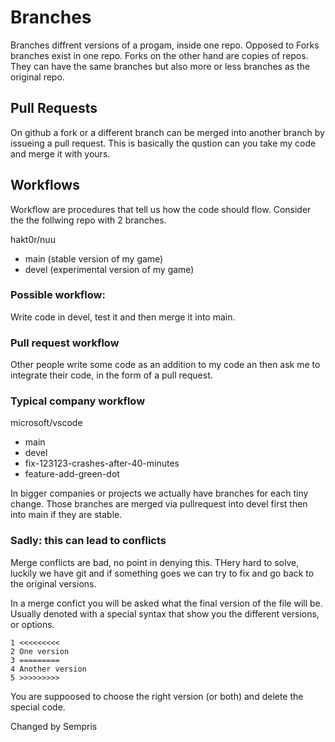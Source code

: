 # Branches
Branches diffrent versions of a progam, inside one repo.
Opposed to Forks branches exist in one repo. Forks on the other hand
are copies of repos. They can have the same branches but also more or
less branches as the original repo.

## Pull Requests
On github a fork or a different branch can be merged into another branch
by issueing a pull request. This is basically the qustion can you take 
my code and merge it with yours.

## Workflows
Workflow are procedures that tell us how the code should flow.
Consider the the follwing repo with 2 branches.

hakt0r/nuu
 - main (stable version of my game)
 - devel (experimental version of my game)

### Possible workflow:
Write code in devel, test it and then merge it into main.

### Pull request workflow
Other people write some code as an addition to my code an then ask
me to integrate their code, in the form of a pull request.

### Typical company workflow

microsoft/vscode
 - main
 - devel
 - fix-123123-crashes-after-40-minutes
 - feature-add-green-dot

In bigger companies or projects we actually have branches for each
tiny change. Those branches are merged via pullrequest into devel
first then into main if they are stable.

### Sadly: this can lead to conflicts

Merge conflicts are bad, no point in denying this. THery hard to solve,
luckily we have git and if something goes we can try to fix and go
back to the original versions.

In a merge confict you will be asked what the final version of the
file will be. Usually denoted with a special syntax that show you
the different versions, or options.

```
1 <<<<<<<<<
2 One version 
3 =========
4 Another version
5 >>>>>>>>>
```

You are suppoosed to choose the right version (or both) and delete the special
code.

Changed by Sempris
